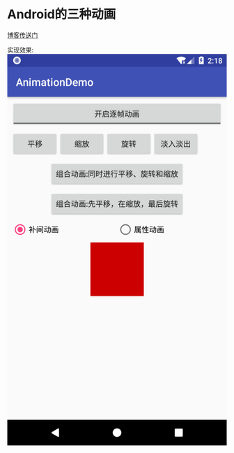# Android的三种动画
<a href='http://www.samoy.site/2018/04/Android的三种动画/'>博客传送门</a>

实现效果:
![实现效果](/Screenshot_1523067484.png)